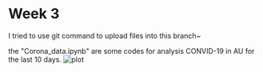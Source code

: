 #  Week 3
I tried to use git command to upload files into this branch~

the "Corona_data.ipynb" are some codes for analysis CONVID-19 in AU for the last 10 days.
![plot](https://i.imgur.com/fh7mngE.png)
